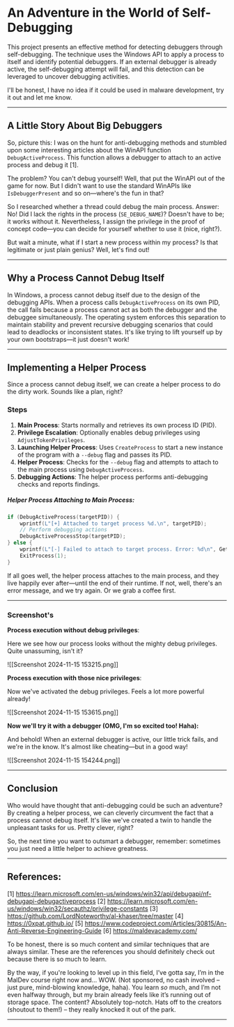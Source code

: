 
# An Adventure in the World of Self-Debugging

This project presents an effective method for detecting debuggers through self-debugging. The technique uses the Windows API to apply a process to itself and identify potential debuggers. If an external debugger is already active, the self-debugging attempt will fail, and this detection can be leveraged to uncover debugging activities.

I'll be honest, I have no idea if it could be used in malware development, try it out and let me know.

---
## A Little Story About Big Debuggers

So, picture this: I was on the hunt for anti-debugging methods and stumbled upon some interesting articles about the WinAPI function `DebugActiveProcess`. This function allows a debugger to attach to an active process and debug it [1].

The problem? You can't debug yourself! Well, that put the WinAPI out of the game for now. But I didn't want to use the standard WinAPIs like `IsDebuggerPresent` and so on—where's the fun in that?

So I researched whether a thread could debug the main process. Answer: No! Did I lack the rights in the process (`SE_DEBUG_NAME`)? Doesn't have to be; it works without it. Nevertheless, I assign the privilege in the proof of concept code—you can decide for yourself whether to use it (nice, right?).

But wait a minute, what if I start a new process within my process? Is that legitimate or just plain genius? Well, let's find out!

---
## Why a Process Cannot Debug Itself

In Windows, a process cannot debug itself due to the design of the debugging APIs. When a process calls `DebugActiveProcess` on its own PID, the call fails because a process cannot act as both the debugger and the debuggee simultaneously. The operating system enforces this separation to maintain stability and prevent recursive debugging scenarios that could lead to deadlocks or inconsistent states. It's like trying to lift yourself up by your own bootstraps—it just doesn't work!

---
## Implementing a Helper Process

Since a process cannot debug itself, we can create a helper process to do the dirty work. Sounds like a plan, right?
### Steps

1. **Main Process**: Starts normally and retrieves its own process ID (PID).
2. **Privilege Escalation**: Optionally enables debug privileges using `AdjustTokenPrivileges`.
3. **Launching Helper Process**: Uses `CreateProcess` to start a new instance of the program with a `--debug` flag and passes its PID.
4. **Helper Process**: Checks for the `--debug` flag and attempts to attach to the main process using `DebugActiveProcess`.
5. **Debugging Actions**: The helper process performs anti-debugging checks and reports findings.

##### Helper Process Attaching to Main Process:

```c++
if (DebugActiveProcess(targetPID)) {
    wprintf(L"[+] Attached to target process %d.\n", targetPID);
    // Perform debugging actions
    DebugActiveProcessStop(targetPID);
} else {
    wprintf(L"[-] Failed to attach to target process. Error: %d\n", GetLastError());
    ExitProcess(1);
}
```

If all goes well, the helper process attaches to the main process, and they live happily ever after—until the end of their runtime. If not, well, there's an error message, and we try again. Or we grab a coffee first.

---

### Screenshot's 

**Process execution without debug privileges**:

Here we see how our process looks without the mighty debug privileges. Quite unassuming, isn't it?

![[Screenshot 2024-11-15 153215.png]]

**Process execution with those nice privileges**:

Now we've activated the debug privileges. Feels a lot more powerful already!

![[Screenshot 2024-11-15 153615.png]]



**Now we'll try it with a debugger (OMG, I'm so excited too! Haha):**

And behold! When an external debugger is active, our little trick fails, and we're in the know. It's almost like cheating—but in a good way!

![[Screenshot 2024-11-15 154244.png]]


---

## Conclusion

Who would have thought that anti-debugging could be such an adventure? By creating a helper process, we can cleverly circumvent the fact that a process cannot debug itself. It's like we've created a twin to handle the unpleasant tasks for us. Pretty clever, right?

So, the next time you want to outsmart a debugger, remember: sometimes you just need a little helper to achieve greatness.

---

## References:

[1] https://learn.microsoft.com/en-us/windows/win32/api/debugapi/nf-debugapi-debugactiveprocess
[2] https://learn.microsoft.com/en-us/windows/win32/secauthz/privilege-constants
[3] https://github.com/LordNoteworthy/al-khaser/tree/master
[4] https://0xpat.github.io/
[5] https://www.codeproject.com/Articles/30815/An-Anti-Reverse-Engineering-Guide
[6] https://maldevacademy.com/

To be honest, there is so much content and similar techniques that are always similar. These are the references you should definitely check out because there is so much to learn.

By the way, if you're looking to level up in this field, I’ve gotta say, I’m in the MalDev course right now and… WOW. (Not sponsored, no cash involved – just pure, mind-blowing knowledge, haha). You learn _so_ much, and I’m not even halfway through, but my brain already feels like it’s running out of storage space. The content? Absolutely top-notch. Hats off to the creators (shoutout to them!) – they really knocked it out of the park.

---
